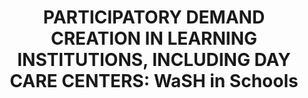 ---
id: 4
layout: pillars
title: "PARTICIPATORY DEMAND CREATION IN LEARNING INSTITUTIONS, INCLUDING DAY CARE CENTERS: WaSH in Schools"
name: "WaSH in Schools"
slug: wash-in-school
pname: "Wash in Schools"
link: https://goo.gl/S6kFJd

banner:
    - https://res.cloudinary.com/phwashresources/image/upload/v1441343522/banner/wash.jpg

description: >
    Countless studies have proven that  health is essential to achieving increased educational performance. However, the prevalence of WaSH related diseases still affects many school children in the Philippines These diseases are highly preventable through basic Water, Sanitation and Hygiene interventions. In the PhATS approach, Learning Institutions (Schools and Day Care Centers) are used as entry points and avenues to improving the health status of children and adolescents while empowering them to be messengers of change for community interventions. In addition, the approach also includes capacity development for governmental counterparts of DepEd to improve enabling environment.
    <br/><br/>
    The implementation of WaSH in Schools (WinS) and Day Care Centers uses the Three Star Approach to effectively help schools to meet the minimum standard for WaSH in learning institutions.
    <br/><br/>
    The Department of Education (DepEd) School Based Management (SBM) is used as the main mode of implementation for managing and rolling out the program component. In addition, NGO partners are using schools as entry points for their intervention to ensure that children have access to soap and water for handWaSHing; safe water for drinking; gender segregated toilets; and access to functional WaSHing facilities.
    <br/><br/>
    In line with the overall PhATS strategy, local investments are promoted as well as inter-sectoral collaboration and community involvement by including WaSH in School Improvement Plans and Annual Investment Plans. This helps schools prioritize WaSH by providing a pathway for meeting national standards.
    <br/><br/>
    Apart from improving WaSH infrastructures; children are encouraged to take the lead in daily WaSH activities and hygiene promotion aiming at empowering them to become messengers of change to their peers, parents, siblings and entire communities.

projects:
    - title: WinS KM Drive
      description: Want to know more about Supply Side Intervention/Sanitation Marketing in Communities? Check out the latest Knowledge Management Pieces!
      url: https://goo.gl/P1SlVd

    - title: WinS Resource Drive
      description: Research resources on Sanitation Marketing both in the Philippines and around the world can be found here.
      url: https://goo.gl/liMme9
      
svg: >
    <?xml version="1.0" encoding="utf-8"?>
    <svg version="1.1" class="pillar" xmlns="http://www.w3.org/2000/svg" xmlns:xlink="http://www.w3.org/1999/xlink" x="0px" y="0px"
    	 viewBox="0 0 500 500" style="enable-background:new 0 0 500 500;" xml:space="preserve">
    <style type="text/css">
    	.wash-in-school1
    	    {fill:#4A4A4B;
    	    transition: fill 500ms ease}
    	.circle-border:hover .wash-in-school1
            {fill:#FFFFFF;}
    	.wash-in-school2
    	    {fill:#EAEAEA;
    	    transition: fill 500ms ease}
        .circle-border:hover .wash-in-school2
            {fill:#18a9e1;}
    </style>
    <g>
    	<g>
    		<g>
    			<rect x="91.9" y="184.2" class="wash-in-school1" width="314" height="42.7"/>
    			<path class="wash-in-school2" d="M406.2,227.3H91.6v-43.4h314.6V227.3z M92.2,226.6h313.3v-42.1H92.2V226.6z"/>
    		</g>
    		<g>
    			<rect x="293.2" y="191.8" class="wash-in-school2" width="6.6" height="33.3"/>
    			<path class="wash-in-school2" d="M300.1,225.4h-7.3v-33.9h7.3V225.4z M293.5,224.7h6v-32.6h-6V224.7z"/>
    		</g>
    		<g>
    			<rect x="91.9" y="184.2" class="wash-in-school2" width="314" height="9.1"/>
    			<path class="wash-in-school2" d="M406.2,193.7H91.6v-9.8h314.6V193.7z M92.2,193h313.3v-8.5H92.2V193z"/>
    		</g>
    		<g>
    			<rect x="91.9" y="237.5" class="wash-in-school1" width="314" height="39.6"/>
    			<path class="wash-in-school2" d="M406.2,277.4H91.6v-40.2h314.6V277.4z M92.2,276.7h313.3v-39H92.2V276.7z"/>
    		</g>
    		<g>
    			<rect x="91.9" y="224.9" class="wash-in-school2" width="314" height="18.8"/>
    			<path class="wash-in-school2" d="M406.2,244.1H91.6v-19.5h314.6V244.1z M92.2,243.4h313.3v-18.2H92.2V243.4z"/>
    		</g>
    		<g>
    			<rect x="293.2" y="241" class="wash-in-school2" width="6.6" height="35.8"/>
    			<path class="wash-in-school2" d="M300.1,277.2h-7.3v-36.5h7.3V277.2z M293.5,276.6h6v-35.2h-6V276.6z"/>
    		</g>
    		<g>
    			<rect x="199.9" y="241" class="wash-in-school2" width="6.6" height="35.8"/>
    			<path class="wash-in-school2" d="M206.8,277.2h-7.3v-36.5h7.3V277.2z M200.2,276.6h6v-35.2h-6V276.6z"/>
    		</g>
    		<g>
    			<rect x="106.6" y="241" class="wash-in-school2" width="6.6" height="35.8"/>
    			<path class="wash-in-school2" d="M113.5,277.2h-7.3v-36.5h7.3V277.2z M106.9,276.6h6v-35.2h-6V276.6z"/>
    		</g>
    		<g>
    			<rect x="137.7" y="241" class="wash-in-school2" width="6.6" height="35.8"/>
    			<path class="wash-in-school2" d="M144.6,277.2h-7.3v-36.5h7.3V277.2z M138,276.6h6v-35.2h-6V276.6z"/>
    		</g>
    		<g>
    			<rect x="168.8" y="241" class="wash-in-school2" width="6.6" height="35.8"/>
    			<path class="wash-in-school2" d="M175.7,277.2h-7.3v-36.5h7.3V277.2z M169.1,276.6h6v-35.2h-6V276.6z"/>
    		</g>
    		<g>
    			<rect x="324.3" y="241" class="wash-in-school2" width="6.6" height="35.8"/>
    			<path class="wash-in-school2" d="M331.2,277.2h-7.3v-36.5h7.3V277.2z M324.6,276.6h6v-35.2h-6V276.6z"/>
    		</g>
    		<g>
    			<rect x="355.4" y="241" class="wash-in-school2" width="6.6" height="35.8"/>
    			<path class="wash-in-school2" d="M362.3,277.2H355v-36.5h7.3V277.2z M355.7,276.6h6v-35.2h-6V276.6z"/>
    		</g>
    		<g>
    			<rect x="386.5" y="241" class="wash-in-school2" width="6.6" height="35.8"/>
    			<path class="wash-in-school2" d="M393.4,277.2h-7.3v-36.5h7.3V277.2z M386.8,276.6h6v-35.2h-6V276.6z"/>
    		</g>
    		<g>
    			<polygon class="wash-in-school1" points="405.9,183 91.9,183 112.7,148 385.1,148 			"/>
    			<path class="wash-in-school2" d="M406.5,183.3H91.3l21.2-35.6h272.7l0.1,0.2L406.5,183.3z M92.5,182.6h312.8l-20.4-34.4H112.9L92.5,182.6z"/>
    		</g>
    		<g>
    			<rect x="199.9" y="191.8" class="wash-in-school2" width="6.6" height="33.3"/>
    			<path class="wash-in-school2" d="M206.8,225.4h-7.3v-33.9h7.3V225.4z M200.2,224.7h6v-32.6h-6V224.7z"/>
    		</g>
    		<g>
    			<rect x="202.3" y="201.5" class="wash-in-school1" width="93.2" height="75.8"/>
    			<path class="wash-in-school2" d="M296.2,278h-94.5v-77.1h94.5V278z M202.9,276.7h91.9v-74.5h-91.9V276.7z"/>
    		</g>
    		<g>
    			<rect x="197.9" y="192.1" class="wash-in-school1" width="102" height="9.4"/>
    			<path class="wash-in-school2" d="M300.6,202.1H197.2v-10.7h103.3V202.1z M198.5,200.8h100.7v-8.1H198.5V200.8z"/>
    		</g>
    		<g>
    			<polygon class="wash-in-school1" points="201.3,192.2 248.9,171.9 296.5,192.2 			"/>
    			<path class="wash-in-school2" d="M300.2,193H197.6l51.3-21.9L300.2,193z M205,191.5h87.8l-43.9-18.7L205,191.5z"/>
    		</g>
    		<g>
    			<rect x="106.6" y="191.8" class="wash-in-school2" width="6.6" height="33.3"/>
    			<path class="wash-in-school2" d="M113.5,225.4h-7.3v-33.9h7.3V225.4z M106.9,224.7h6v-32.6h-6V224.7z"/>
    		</g>
    		<g>
    			<rect x="137.7" y="191.8" class="wash-in-school2" width="6.6" height="33.3"/>
    			<path class="wash-in-school2" d="M144.6,225.4h-7.3v-33.9h7.3V225.4z M138,224.7h6v-32.6h-6V224.7z"/>
    		</g>
    		<g>
    			<rect x="168.8" y="191.8" class="wash-in-school2" width="6.6" height="33.3"/>
    			<path class="wash-in-school2" d="M175.7,225.4h-7.3v-33.9h7.3V225.4z M169.1,224.7h6v-32.6h-6V224.7z"/>
    		</g>
    		<g>
    			<rect x="324.3" y="191.8" class="wash-in-school2" width="6.6" height="33.3"/>
    			<path class="wash-in-school2" d="M331.2,225.4h-7.3v-33.9h7.3V225.4z M324.6,224.7h6v-32.6h-6V224.7z"/>
    		</g>
    		<g>
    			<rect x="355.4" y="191.8" class="wash-in-school2" width="6.6" height="33.3"/>
    			<path class="wash-in-school2" d="M362.3,225.4H355v-33.9h7.3V225.4z M355.7,224.7h6v-32.6h-6V224.7z"/>
    		</g>
    		<g>
    			<rect x="386.5" y="191.8" class="wash-in-school2" width="6.6" height="33.3"/>
    			<path class="wash-in-school2" d="M393.4,225.4h-7.3v-33.9h7.3V225.4z M386.8,224.7h6v-32.6h-6V224.7z"/>
    		</g>
    		<g>
    			<rect x="83.7" y="279.5" class="wash-in-school1" width="330.4" height="7.8"/>
    			<path class="wash-in-school2" d="M414.5,287.7H83.3V279h331.3V287.7z M84.1,286.9h329.5v-6.9H84.1V286.9z"/>
    		</g>
    		<g>
    			<path class="wash-in-school2" d="M264.8,278.1H233v-36.9c0-8.7,7.1-15.9,15.9-15.9s15.9,7.1,15.9,15.9V278.1z M234.8,276.4H263v-35.1
    				c0-7.8-6.3-14.1-14.1-14.1c-7.8,0-14.1,6.3-14.1,14.1V276.4z"/>
    		</g>
    		<g>
    			<path class="wash-in-school2" d="M242.9,241.7h12c2.4,0,4.4,2,4.4,4.4v30.9h-20.7v-30.9C238.5,243.6,240.5,241.7,242.9,241.7z"/>
    		</g>
    		<g>
    			<rect x="342.2" y="172.2" class="wash-in-school1" width="3.2" height="122.4"/>
    			<path class="wash-in-school2" d="M345.8,295.1h-4.1V171.8h4.1V295.1z M342.6,294.2h2.3V172.6h-2.3V294.2z"/>
    		</g>
    		<g>
    			<g>
    				<path class="wash-in-school1" d="M392.2,198.4c-15.7-5.2-31.3,5.2-47,0c0-8.7,0-17.5,0-26.2c15.7,5.2,31.3-5.2,47,0
    					C392.2,180.9,392.2,189.7,392.2,198.4z"/>
    			</g>
    			<g>
    				<path class="wash-in-school2" d="M355.2,200.4c-3.4,0-6.7-0.4-10.1-1.5l-0.3-0.1v-27.1l0.6,0.2c7.7,2.6,15.6,1.3,23.3,0
    					c7.7-1.3,15.8-2.6,23.7,0l0.3,0.1V199l-0.6-0.2c-7.7-2.6-15.6-1.3-23.3,0C364.3,199.6,359.7,200.4,355.2,200.4z M345.7,198.1
    					c7.6,2.5,15.4,1.2,23-0.1c7.6-1.3,15.4-2.6,23.1-0.2v-25.3c-7.6-2.5-15.4-1.2-23,0.1c-7.6,1.3-15.4,2.6-23.1,0.2V198.1z"/>
    			</g>
    		</g>
    	</g>
    </g>
    </svg>

---